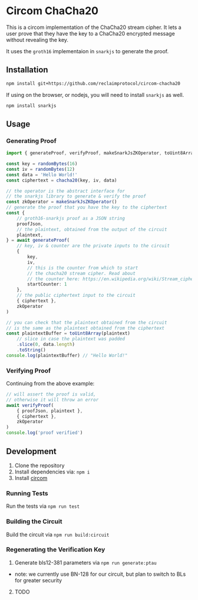 # Circom ChaCha20

This is a circom implementation of the ChaCha20 stream cipher. It lets a user prove that they have the key to a ChaCha20 encrypted message without revealing the key.

It uses the `groth16` implementaion in `snarkjs` to generate the proof.

## Installation

```bash
npm install git+https://github.com/reclaimprotocol/circom-chacha20
```

If using on the browser, or nodejs, you will need to install `snarkjs` as well.

```bash
npm install snarkjs
```

## Usage

### Generating Proof

```ts
import { generateProof, verifyProof, makeSnarkJsZKOperator, toUint8Array } from '@reclaimprotocol/circom-chacha20'

const key = randomBytes(16)
const iv = randomBytes(12)
const data = 'Hello World!'
const ciphertext = chacha20(key, iv, data)

// the operator is the abstract interface for
// the snarkjs library to generate & verify the proof
const zkOperator = makeSnarkJsZKOperator()
// generate the proof that you have the key to the ciphertext
const {
	// groth16-snarkjs proof as a JSON string
	proofJson,
	// the plaintext, obtained from the output of the circuit
	plaintext,
} = await generateProof(
	// key, iv & counter are the private inputs to the circuit
	{
		key,
		iv,
		// this is the counter from which to start
		// the chacha20 stream cipher. Read about
		// the counter here: https://en.wikipedia.org/wiki/Stream_cipher
		startCounter: 1
	},
	// the public ciphertext input to the circuit
	{ ciphertext },
	zkOperator
)

// you can check that the plaintext obtained from the circuit
// is the same as the plaintext obtained from the ciphertext
const plaintextBuffer = toUint8Array(plaintext)
	// slice in case the plaintext was padded
	.slice(0, data.length)
	.toString()
console.log(plaintextBuffer) // "Hello World!"
```

### Verifying Proof

Continuing from the above example:

```ts
// will assert the proof is valid,
// otherwise it will throw an error
await verifyProof(
	{ proofJson, plaintext },
	{ ciphertext },
	zkOperator
)
console.log('proof verified')

```

## Development

1. Clone the repository
2. Install dependencies via: `npm i`
3. Install [circom](https://docs.circom.io/getting-started/installation/)

### Running Tests

Run the tests via `npm run test`

### Building the Circuit

Build the circuit via `npm run build:circuit`

### Regenerating the Verification Key

1. Generate bls12-381 parameters via `npm run generate:ptau`
  - note: we currently use BN-128 for our circuit, but plan to switch to BLs for greater security
2. TODO